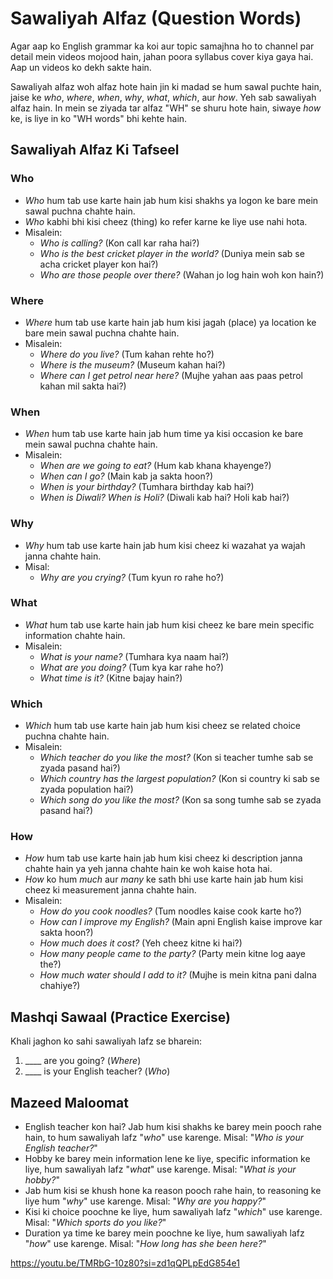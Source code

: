 # Sawaliyah Alfaz (Question Words)

Agar aap ko English grammar ka koi aur topic samajhna ho to channel par detail mein videos mojood hain, jahan poora syllabus cover kiya gaya hai. Aap un videos ko dekh sakte hain.

Sawaliyah alfaz woh alfaz hote hain jin ki madad se hum sawal puchte hain, jaise ke *who*, *where*, *when*, *why*, *what*, *which*, aur *how*. Yeh sab sawaliyah alfaz hain. In mein se ziyada tar alfaz "WH" se shuru hote hain, siwaye *how* ke, is liye in ko "WH words" bhi kehte hain.

## Sawaliyah Alfaz Ki Tafseel

### **Who**

*   *Who* hum tab use karte hain jab hum kisi shakhs ya logon ke bare mein sawal puchna chahte hain.
*   *Who* kabhi bhi kisi cheez (thing) ko refer karne ke liye use nahi hota.
*   Misalein:
    *   *Who is calling?* (Kon call kar raha hai?)
    *   *Who is the best cricket player in the world?* (Duniya mein sab se acha cricket player kon hai?)
    *   *Who are those people over there?* (Wahan jo log hain woh kon hain?)

### **Where**

*   *Where* hum tab use karte hain jab hum kisi jagah (place) ya location ke bare mein sawal puchna chahte hain.
*   Misalein:
    *   *Where do you live?* (Tum kahan rehte ho?)
    *   *Where is the museum?* (Museum kahan hai?)
    *   *Where can I get petrol near here?* (Mujhe yahan aas paas petrol kahan mil sakta hai?)

### **When**

*   *When* hum tab use karte hain jab hum time ya kisi occasion ke bare mein sawal puchna chahte hain.
*   Misalein:
    *   *When are we going to eat?* (Hum kab khana khayenge?)
    *   *When can I go?* (Main kab ja sakta hoon?)
    *   *When is your birthday?* (Tumhara birthday kab hai?)
    *   *When is Diwali? When is Holi?* (Diwali kab hai? Holi kab hai?)

### **Why**

*   *Why* hum tab use karte hain jab hum kisi cheez ki wazahat ya wajah janna chahte hain.
*   Misal:
    *   *Why are you crying?* (Tum kyun ro rahe ho?)

### **What**

*   *What* hum tab use karte hain jab hum kisi cheez ke bare mein specific information chahte hain.
*   Misalein:
    *   *What is your name?* (Tumhara kya naam hai?)
    *   *What are you doing?* (Tum kya kar rahe ho?)
    *   *What time is it?* (Kitne bajay hain?)

### **Which**

*   *Which* hum tab use karte hain jab hum kisi cheez se related choice puchna chahte hain.
*   Misalein:
    *   *Which teacher do you like the most?* (Kon si teacher tumhe sab se zyada pasand hai?)
    *   *Which country has the largest population?* (Kon si country ki sab se zyada population hai?)
    *   *Which song do you like the most?* (Kon sa song tumhe sab se zyada pasand hai?)

### **How**

*   *How* hum tab use karte hain jab hum kisi cheez ki description janna chahte hain ya yeh janna chahte hain ke woh kaise hota hai.
*   *How* ko hum *much* aur *many* ke sath bhi use karte hain jab hum kisi cheez ki measurement janna chahte hain.
*   Misalein:
    *   *How do you cook noodles?* (Tum noodles kaise cook karte ho?)
    *   *How can I improve my English?* (Main apni English kaise improve kar sakta hoon?)
    *   *How much does it cost?* (Yeh cheez kitne ki hai?)
    *   *How many people came to the party?* (Party mein kitne log aaye the?)
    *   *How much water should I add to it?* (Mujhe is mein kitna pani dalna chahiye?)

## Mashqi Sawaal (Practice Exercise)

Khali jaghon ko sahi sawaliyah lafz se bharein:

1.  ____ are you going? (*Where*)
2.  ____ is your English teacher? (*Who*)

## Mazeed Maloomat

*   English teacher kon hai? Jab hum kisi shakhs ke barey mein pooch rahe hain, to hum sawaliyah lafz "*who*" use karenge. Misal: "*Who is your English teacher?*"
*   Hobby ke barey mein information lene ke liye, specific information ke liye, hum sawaliyah lafz "*what*" use karenge. Misal: "*What is your hobby?*"
*   Jab hum kisi se khush hone ka reason pooch rahe hain, to reasoning ke liye hum "*why*" use karenge. Misal: "*Why are you happy?*"
*   Kisi ki choice poochne ke liye, hum sawaliyah lafz "*which*" use karenge. Misal: "*Which sports do you like?*"
*   Duration ya time ke barey mein poochne ke liye, hum sawaliyah lafz "*how*" use karenge. Misal: "*How long has she been here?*"

https://youtu.be/TMRbG-10z80?si=zd1qQPLpEdG854e1